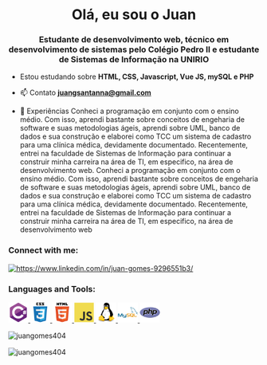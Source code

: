 <h1 align="center">Olá, eu sou o Juan</h1>
<h3 align="center">Estudante de desenvolvimento web, técnico em desenvolvimento de sistemas pelo Colégio Pedro II e estudante de Sistemas de Informação na UNIRIO</h3>

- Estou estudando sobre **HTML, CSS, Javascript, Vue JS, mySQL e PHP**

- 📫 Contato **juangsantanna@gmail.com**

- 📄 Experiências Conheci a programação em conjunto com o ensino médio. Com isso, aprendi bastante sobre conceitos de engeharia de software e suas metodologias ágeis, aprendi sobre UML, banco de dados e sua construção e elaborei como TCC um sistema de cadastro para uma clínica médica, devidamente documentado. Recentemente, entrei na faculdade de Sistemas de Informação para continuar a construir minha carreira na área de TI, em especifico, na área de desenvolvimento web. Conheci a programação em conjunto com o ensino médio. Com isso, aprendi bastante sobre conceitos de engeharia de software e suas metodologias ágeis, aprendi sobre UML, banco de dados e sua construção e elaborei como TCC um sistema de cadastro para uma clínica médica, devidamente documentado. Recentemente, entrei na faculdade de Sistemas de Informação para continuar a construir minha carreira na área de TI, em especifico, na área de desenvolvimento web

<h3 align="left">Connect with me:</h3>
<p align="left">
<a href="https://linkedin.com/in/https://www.linkedin.com/in/juan-gomes-9296551b3/" target="blank"><img align="center" src="https://raw.githubusercontent.com/rahuldkjain/github-profile-readme-generator/neutral-icons/src/images/icons/Social/linked-in-alt.svg" alt="https://www.linkedin.com/in/juan-gomes-9296551b3/" height="30" width="40" /></a>
</p>

<h3 align="left">Languages and Tools:</h3>
<p align="left"> <a href="https://www.w3schools.com/cs/" target="_blank"> <img src="https://raw.githubusercontent.com/devicons/devicon/master/icons/csharp/csharp-original.svg" alt="csharp" width="40" height="40"/> </a> <a href="https://www.w3schools.com/css/" target="_blank"> <img src="https://raw.githubusercontent.com/devicons/devicon/master/icons/css3/css3-original-wordmark.svg" alt="css3" width="40" height="40"/> </a> <a href="https://www.w3.org/html/" target="_blank"> <img src="https://raw.githubusercontent.com/devicons/devicon/master/icons/html5/html5-original-wordmark.svg" alt="html5" width="40" height="40"/> </a> <a href="https://developer.mozilla.org/en-US/docs/Web/JavaScript" target="_blank"> <img src="https://raw.githubusercontent.com/devicons/devicon/master/icons/javascript/javascript-original.svg" alt="javascript" width="40" height="40"/> </a> <a href="https://www.linux.org/" target="_blank"> <img src="https://raw.githubusercontent.com/devicons/devicon/master/icons/linux/linux-original.svg" alt="linux" width="40" height="40"/> </a> <a href="https://www.mysql.com/" target="_blank"> <img src="https://raw.githubusercontent.com/devicons/devicon/master/icons/mysql/mysql-original-wordmark.svg" alt="mysql" width="40" height="40"/> </a> <a href="https://www.php.net" target="_blank"> <img src="https://raw.githubusercontent.com/devicons/devicon/master/icons/php/php-original.svg" alt="php" width="40" height="40"/> </a> </p>

<p><img align="center" src="https://github-readme-stats.vercel.app/api/top-langs?username=juangomes404&show_icons=true&locale=en&layout=compact" alt="juangomes404" /></p>

<p><img align="center" src="https://github-readme-streak-stats.herokuapp.com/?user=juangomes404&" alt="juangomes404" /></p>
